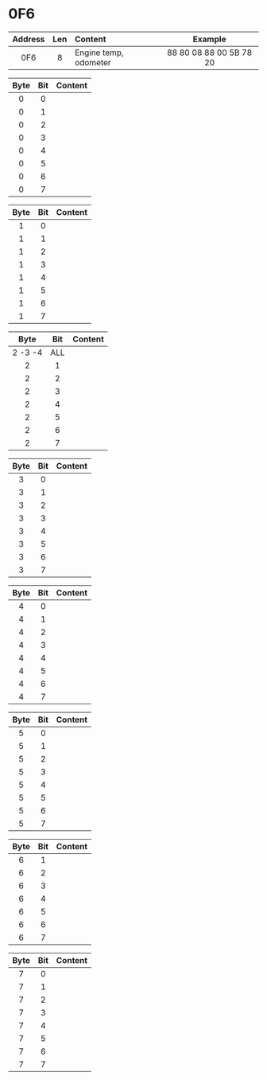 # 0F6

| Address        | Len           | Content  | Example  | 
| :-------------: |:-------------:| :-----| :-----:
| 0F6     | 8 | Engine temp, odometer | 88 80 08 88 00 5B 78 20 |

| Byte | Bit        |  Content |
| :-------------: | :-------------: |:-------------:|
| 0 | 0 |  |
| 0 | 1 | |
| 0 | 2 | |
| 0 | 3 | |
| 0 | 4 | |
| 0 | 5 | |
| 0 | 6 | |
| 0 | 7 | |

| Byte | Bit        |  Content |
| :-------------: | :-------------: |:-------------:|
| 1 | 0 |  |
| 1 | 1 |  |
| 1 | 2 |  |
| 1 | 3 |  |
| 1 | 4 |  |
| 1 | 5 |  |
| 1 | 6 |  |
| 1 | 7 |  |

| Byte | Bit        |  Content |
| :-------------: | :-------------: |:-------------:|
| 2 -3 -4 | ALL |  |
| 2 | 1 |  |
| 2 | 2 |  |
| 2 | 3 |  |
| 2 | 4 |  |
| 2 | 5 |  |
| 2 | 6 |  |
| 2 | 7 |  |

| Byte | Bit        |  Content |
| :-------------: | :-------------: |:-------------:|
| 3 | 0 |  |
| 3 | 1 |  |
| 3 | 2 |  |
| 3 | 3 |  |
| 3 | 4 |  |
| 3 | 5 |  |
| 3 | 6 |  |
| 3 | 7 |  |

| Byte | Bit        |  Content |
| :-------------: | :-------------: |:-------------:|
| 4 | 0 |  |
| 4 | 1 |  |
| 4 | 2 |  |
| 4 | 3 |  |
| 4 | 4 |  |
| 4 | 5 |  |
| 4 | 6 |  |
| 4 | 7 |  |

| Byte | Bit        |  Content |
| :-------------: | :-------------: |:-------------:|
| 5 | 0 |  |
| 5 | 1 |  |
| 5 | 2 |  |
| 5 | 3 |  |
| 5 | 4 |  |
| 5 | 5 |  |
| 5 | 6 |  |
| 5 | 7 |  |

| Byte | Bit        |  Content |
| :-------------: | :-------------: |:-------------:|
| 6 | 1 |  |
| 6 | 2 |  |
| 6 | 3 |  |
| 6 | 4 |  |
| 6 | 5 |  |
| 6 | 6 |  |
| 6 | 7 |  |

| Byte | Bit        |  Content |
| :-------------: | :-------------: |:-------------:|
| 7 | 0 |  |
| 7 | 1 |  |
| 7 | 2 |  |
| 7 | 3 |  |
| 7 | 4 |  |
| 7 | 5 |  |
| 7 | 6 |  |
| 7 | 7 |  |
